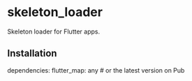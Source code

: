 # skeleton_loader

Skeleton loader for Flutter apps.

## Installation

dependencies:
  flutter_map: any # or the latest version on Pub

